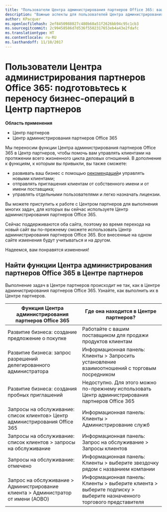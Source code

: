 ```yaml
---
title: "Пользователи Центра администрирования партнеров Office 365: ваши бизнес-операции переносятся в Центр партнеров | Центр партнеров"
description: "Важные аспекты для пользователей Центра администрирования партнеров Office 365 при переходе в Центр партнеров"
author: KPacquer
ms.openlocfilehash: 2ef8450988027c480b60a51f2626bb94c95c1cb3
ms.sourcegitcommit: 2c99458586d7d536f5502317653eb4a43e2fdafc
ms.translationtype: HT
ms.contentlocale: ru-RU
ms.lasthandoff: 11/10/2017
---
```

# <a name="office-365-partner-admin-center-customers-get-ready-to-move-business-operations-to-partner-center"></a>Пользователи Центра администрирования партнеров Office 365: подготовьтесь к переносу бизнес-операций в Центр партнеров

**Область применения** 

- Центр партнеров
- Центр администрирования партнеров Office 365

Мы переносим функции Центра администрирования партнеров Office 365 в Центр партнеров, чтобы помочь вам управлять клиентами на протяжении всего жизненного цикла деловых отношений. В дополнение к функциям, к которым вы привыкли, вы также сможете: 

*  развивать ваш бизнес с помощью [рекомендаций](referrals.md)и управлять новыми клиентами;
*  отправлять приглашения клиентам от собственного имени и от имени поставщика;
*  управлять отдельными пользователями и легко назначать лицензии.

Вы можете приступить к работе с Центром партнеров для выполнения многих задач, для которых вы сейчас используете Центр администрирования партнеров Office 365. 

Сейчас поддерживаются оба сайта, поэтому во время перехода на новый сайт вы по-прежнему сможете использовать Центр администрирования партнеров Office 365. Все внесенные на одном сайте изменения будут учитываться и на другом.

Надеемся, вам понравятся изменения!

## <a name="find-office-365-partner-admin-center-features-in-partner-center"></a>Найти функции Центра администрирования партнеров Office 365 в Центре партнеров

Выполнение задач в Центре партнеров происходит не так, как в Центре администрирования партнеров Office 365. Узнайте, как выполнить их в Центре партнеров.

| Функция Центра администрирования партнеров Office 365                       | Где она находится в Центре партнеров? | 
|   -----------------------------------------------  | -------------- |
| Развитие бизнеса: создание предложение о покупке | Работайте с вашим поставщиком для продажи продуктов клиентам |
| Развитие бизнеса: запрос разрешений делегированного администратора | Информационная панель: Клиенты > Запросить установление взаимоотношений с торговым посредником |
| Развитие бизнеса: создания пробных приглашений | Недоступно. Для этого можно по-прежнему использовать Центр администрирования партнеров Office 365 |
| Запросы на обслуживание: список клиентов> Центр администрирования Office 365 | Информационная панель: Клиенты > Администрирование служб |
| Запросы на обслуживание: список клиентов > запросы на обслуживание | Информационная панель: Запрос на обслуживание > Запросы клиентов |
| Запросы на обслуживание: отмечено | Информационная панель: Клиенты > выберите звездочку рядом с названием компании |
| Запрос на обслуживание > Администрирование клиента > Администратор от имени (AOBO) | Информационная панель: Клиенты > выберите клиента > выберите подписку > выберите назначенного торгового представителя |

